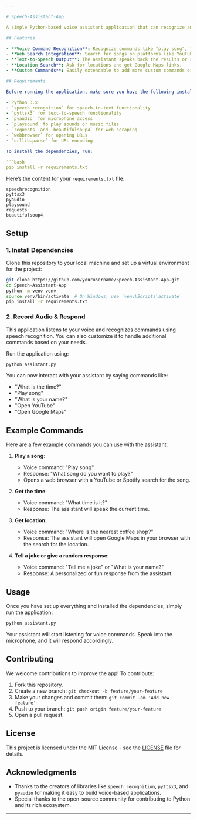 ```yaml
---

# Speech-Assistant-App

A simple Python-based voice assistant application that can recognize and respond to user commands. This app allows you to interact with your system through voice, perform tasks like playing songs, fetching information, and interacting with web services like YouTube and Spotify.

## Features

- **Voice Command Recognition**: Recognize commands like "play song", "what is your name", and "what is the time".
- **Web Search Integration**: Search for songs on platforms like YouTube or Spotify directly using voice input.
- **Text-to-Speech Output**: The assistant speaks back the results or responses to user queries.
- **Location Search**: Ask for locations and get Google Maps links.
- **Custom Commands**: Easily extendable to add more custom commands or features.

## Requirements

Before running the application, make sure you have the following installed:

- Python 3.x
- `speech_recognition` for speech-to-text functionality
- `pyttsx3` for text-to-speech functionality
- `pyaudio` for microphone access
- `playsound` to play sounds or music files
- `requests` and `beautifulsoup4` for web scraping
- `webbrowser` for opening URLs
- `urllib.parse` for URL encoding

To install the dependencies, run:

```bash
pip install -r requirements.txt
```

Here’s the content for your `requirements.txt` file:

```
speechrecognition
pyttsx3
pyaudio
playsound
requests
beautifulsoup4
```

## Setup

### 1. Install Dependencies

Clone this repository to your local machine and set up a virtual environment for the project:

```bash
git clone https://github.com/yourusername/Speech-Assistant-App.git
cd Speech-Assistant-App
python -m venv venv
source venv/bin/activate  # On Windows, use `venv\Scripts\activate`
pip install -r requirements.txt
```

### 2. Record Audio & Respond

This application listens to your voice and recognizes commands using speech recognition. You can also customize it to handle additional commands based on your needs.

Run the application using:

```bash
python assistant.py
```

You can now interact with your assistant by saying commands like:
- "What is the time?"
- "Play song"
- "What is your name?"
- "Open YouTube"
- "Open Google Maps"

## Example Commands

Here are a few example commands you can use with the assistant:

1. **Play a song**:
   - Voice command: "Play song"
   - Response: "What song do you want to play?"
   - Opens a web browser with a YouTube or Spotify search for the song.

2. **Get the time**:
   - Voice command: "What time is it?"
   - Response: The assistant will speak the current time.

3. **Get location**:
   - Voice command: "Where is the nearest coffee shop?"
   - Response: The assistant will open Google Maps in your browser with the search for the location.

4. **Tell a joke or give a random response**:
   - Voice command: "Tell me a joke" or "What is your name?"
   - Response: A personalized or fun response from the assistant.

## Usage

Once you have set up everything and installed the dependencies, simply run the application:

```bash
python assistant.py
```

Your assistant will start listening for voice commands. Speak into the microphone, and it will respond accordingly.

## Contributing

We welcome contributions to improve the app! To contribute:

1. Fork this repository.
2. Create a new branch: `git checkout -b feature/your-feature`
3. Make your changes and commit them: `git commit -am 'Add new feature'`
4. Push to your branch: `git push origin feature/your-feature`
5. Open a pull request.

## License

This project is licensed under the MIT License - see the [LICENSE](LICENSE) file for details.

## Acknowledgments

- Thanks to the creators of libraries like `speech_recognition`, `pyttsx3`, and `pyaudio` for making it easy to build voice-based applications.
- Special thanks to the open-source community for contributing to Python and its rich ecosystem.

---
```

